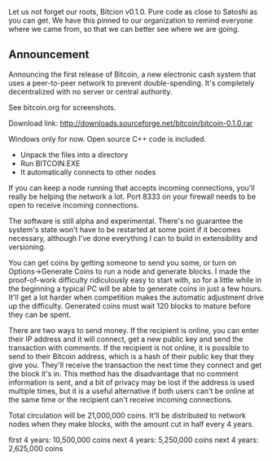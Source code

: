 Let us not forget our roots, Bitcion v0.1.0. Pure code as close to Satoshi as you can get.
We have this pinned to our organization to remind everyone where we came from, so that we
can better see where we are going.

Announcement
-----
Announcing the first release of Bitcoin, a new electronic cash
system that uses a peer-to-peer network to prevent double-spending.
It's completely decentralized with no server or central authority.

See bitcoin.org for screenshots.

Download link:
http://downloads.sourceforge.net/bitcoin/bitcoin-0.1.0.rar

Windows only for now. Open source C++ code is included.

- Unpack the files into a directory
- Run BITCOIN.EXE
- It automatically connects to other nodes

If you can keep a node running that accepts incoming connections,
you'll really be helping the network a lot. Port 8333 on your
firewall needs to be open to receive incoming connections.

The software is still alpha and experimental. There's no guarantee
the system's state won't have to be restarted at some point if it
becomes necessary, although I've done everything I can to build in
extensibility and versioning.

You can get coins by getting someone to send you some, or turn on
Options->Generate Coins to run a node and generate blocks. I made
the proof-of-work difficulty ridiculously easy to start with, so
for a little while in the beginning a typical PC will be able to
generate coins in just a few hours. It'll get a lot harder when
competition makes the automatic adjustment drive up the difficulty.
Generated coins must wait 120 blocks to mature before they can be
spent.

There are two ways to send money. If the recipient is online, you
can enter their IP address and it will connect, get a new public
key and send the transaction with comments. If the recipient is
not online, it is possible to send to their Bitcoin address, which
is a hash of their public key that they give you. They'll receive
the transaction the next time they connect and get the block it's
in. This method has the disadvantage that no comment information
is sent, and a bit of privacy may be lost if the address is used
multiple times, but it is a useful alternative if both users can't
be online at the same time or the recipient can't receive incoming
connections.

Total circulation will be 21,000,000 coins. It'll be distributed
to network nodes when they make blocks, with the amount cut in half
every 4 years.

first 4 years: 10,500,000 coins
next 4 years: 5,250,000 coins
next 4 years: 2,625,000 coins
